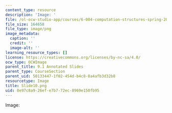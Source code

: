 ```yaml
---
content_type: resource
description: 'Image: '
file: /ol-ocw-studio-app/courses/6-004-computation-structures-spring-2017/8e97c8a926efe7b772ec8969e150fb95_Slide10.png
file_size: 164658
file_type: image/png
image_metadata:
  caption: ''
  credit: ''
  image-alt: ''
learning_resource_types: []
license: https://creativecommons.org/licenses/by-nc-sa/4.0/
ocw_type: OCWImage
parent_title: 9.1 Annotated Slides
parent_type: CourseSection
parent_uid: 50133447-1f02-454d-b4c8-8a4afb3d32b8
resourcetype: Image
title: Slide10.png
uid: 8e97c8a9-26ef-e7b7-72ec-8969e150fb95
---
```

Image: 